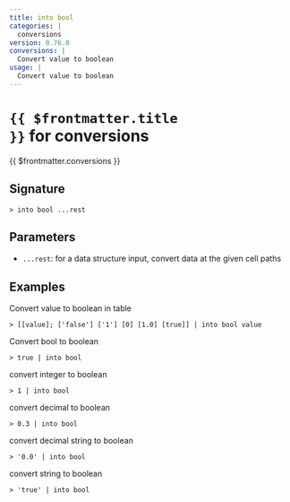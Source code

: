 ```yaml
---
title: into bool
categories: |
  conversions
version: 0.76.0
conversions: |
  Convert value to boolean
usage: |
  Convert value to boolean
---
```


# <code>{{ $frontmatter.title }}</code> for conversions

<div class='command-title'>{{ $frontmatter.conversions }}</div>

## Signature

```> into bool ...rest```

## Parameters

 -  `...rest`: for a data structure input, convert data at the given cell paths

## Examples

Convert value to boolean in table
```shell
> [[value]; ['false'] ['1'] [0] [1.0] [true]] | into bool value
```

Convert bool to boolean
```shell
> true | into bool
```

convert integer to boolean
```shell
> 1 | into bool
```

convert decimal to boolean
```shell
> 0.3 | into bool
```

convert decimal string to boolean
```shell
> '0.0' | into bool
```

convert string to boolean
```shell
> 'true' | into bool
```

